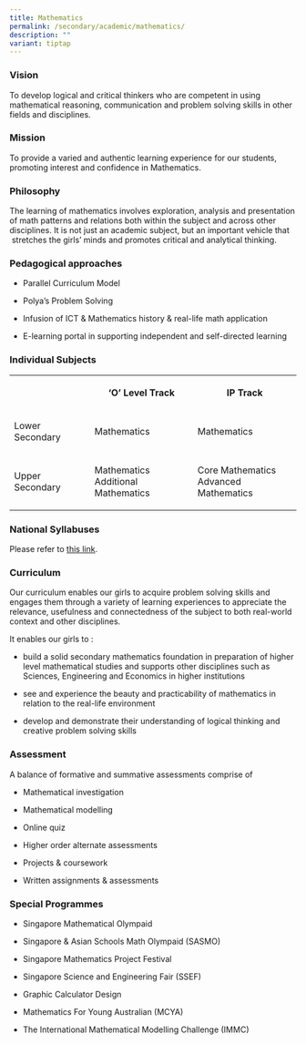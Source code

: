 ```yaml
---
title: Mathematics
permalink: /secondary/academic/mathematics/
description: ""
variant: tiptap
---
```

<h3>Vision</h3><p>To develop logical and critical thinkers who are competent in using mathematical reasoning, communication&nbsp;and problem solving skills in other fields and disciplines.</p><h3>Mission</h3><p>To provide a varied and authentic learning experience for our students, promoting interest and confidence in Mathematics.</p><h3>Philosophy</h3><p>The learning of mathematics involves exploration, analysis and presentation of math patterns and relations both&nbsp;within the subject and across other disciplines. It is not just an academic subject, but an important vehicle that &nbsp;stretches the girls’ minds and promotes critical and analytical thinking.</p><h3>Pedagogical approaches</h3><ul data-tight="true" class="tight"><li><p>Parallel Curriculum Model</p></li><li><p>Polya’s Problem Solving</p></li><li><p>Infusion of ICT &amp; Mathematics history &amp; real-life math application</p></li><li><p>E-learning portal in supporting independent and self-directed learning</p></li></ul><h3>Individual Subjects</h3><table><tbody><tr><th rowspan="1" colspan="1"><p>&nbsp;</p></th><th rowspan="1" colspan="1"><p>‘O’ Level Track</p></th><th rowspan="1" colspan="1"><p>IP Track</p></th></tr><tr><td rowspan="1" colspan="1"><p>Lower Secondary</p></td><td rowspan="1" colspan="1"><p>Mathematics</p></td><td rowspan="1" colspan="1"><p>Mathematics</p></td></tr><tr><td rowspan="1" colspan="1"><p>Upper Secondary</p></td><td rowspan="1" colspan="1"><p>Mathematics<br>Additional Mathematics</p></td><td rowspan="1" colspan="1"><p>Core Mathematics<br>Advanced Mathematics</p></td></tr></tbody></table><h3>National Syllabuses</h3><p>Please refer to&nbsp;<a href="https://www.moe.gov.sg/secondary/courses/express/electives#subjects" rel="noopener noreferrer nofollow" target="_blank">this link</a>.</p><h3>Curriculum</h3><p>Our curriculum enables our girls to acquire problem solving skills and engages them through a variety of&nbsp;learning experiences to appreciate the relevance, usefulness and connectedness of the subject to both&nbsp;real-world context and other disciplines.</p><p>It enables our girls to :</p><ul data-tight="true" class="tight"><li><p>build a solid secondary mathematics foundation in preparation of higher level mathematical studies and supports other disciplines such as Sciences, Engineering and Economics in higher institutions</p></li><li><p>see and experience the beauty and practicability of mathematics in relation to the real-life environment</p></li><li><p>develop and demonstrate their understanding of logical thinking and creative problem solving skills</p></li></ul><h3>Assessment</h3><p>A balance of formative and summative assessments comprise of&nbsp;</p><ul data-tight="true" class="tight"><li><p>Mathematical investigation</p></li><li><p>Mathematical modelling</p></li><li><p>Online quiz</p></li><li><p>Higher order alternate assessments</p></li><li><p>Projects &amp; coursework</p></li><li><p>Written assignments &amp; assessments</p></li></ul><h3>Special Programmes</h3><ul data-tight="true" class="tight"><li><p>Singapore Mathematical Olympaid</p></li><li><p>Singapore &amp; Asian Schools Math Olympaid (SASMO)</p></li><li><p>Singapore Mathematics Project Festival</p></li><li><p>Singapore Science and Engineering Fair (SSEF)</p></li><li><p>Graphic Calculator Design</p></li><li><p>Mathematics For Young Australian (MCYA)</p></li><li><p>The International Mathematical Modelling Challenge (IMMC)</p></li></ul><p></p>